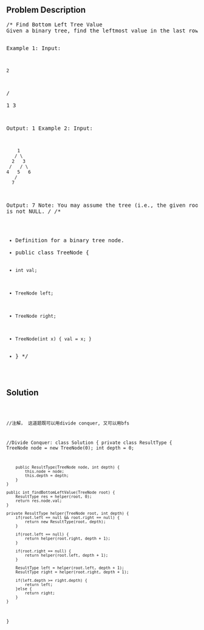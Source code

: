 <!--
<style>
  body { font-family: Arial, sans-serif; }
  .container { max-width: 100%; margin: auto; padding: 20px; }
  .comment-block { background-color: #f9f9f9; padding: 10px; border-left: 5px solid #ccc; }
  .code-block { background-color: #f4f4f4; padding: 10px; border: 1px solid #ddd; }
</style>
-->

<div class='container'>
<h2>Problem Description</h2>
<div class='comment-block'>
<pre>
/* Find Bottom Left Tree Value
Given a binary tree, find the leftmost value in the last row of the tree.

Example 1:
Input:

    2
   / \
  1   3

Output:
1
Example 2: 
Input:

        1
       / \
      2   3
     /   / \
    4   5   6
       /
      7

Output:
7
Note: You may assume the tree (i.e., the given root node) is not NULL.
*/
/**
 * Definition for a binary tree node.
 * public class TreeNode {
 *     int val;
 *     TreeNode left;
 *     TreeNode right;
 *     TreeNode(int x) { val = x; }
 * }
 */
</pre>
</div>

<h2>Solution</h2>
<div class='code-block'>
<pre><code class='language-java'>

//注解， 这道题既可以用divide conquer, 又可以用bfs


//Divide Conquer:
class Solution {
    private class ResultType {
        TreeNode node = new TreeNode(0);
        int depth = 0;
        
        public ResultType(TreeNode node, int depth) {
            this.node = node;
            this.depth = depth;
        }
    }
    
    public int findBottomLeftValue(TreeNode root) {
        ResultType res = helper(root, 0);
        return res.node.val;
    }
    
    private ResultType helper(TreeNode root, int depth) {
        if(root.left == null && root.right == null) {
            return new ResultType(root, depth);
        }
        
        if(root.left == null) {
            return helper(root.right, depth + 1);
        }
        
        if(root.right == null) {
            return helper(root.left, depth + 1);
        }
        
        ResultType left = helper(root.left, depth + 1);
        ResultType right = helper(root.right, depth + 1);
        
        if(left.depth >= right.depth) {
            return left;
        }else {
            return right;
        }  
    }  
}</code></pre>
</div>
</div>
